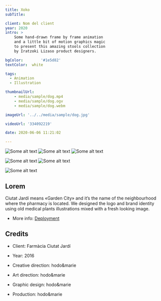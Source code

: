 ```yaml
---
title: Xoko
subTitle: 

client: Nom del client
year: 2020
intro: > 
	Some hand-drawn frame by frame animation
	and a little bit of motion graphics magic
	to present this amazing stools collection
	by Iratzoki Lizaso product designers.

bgColor: 		'#1e5d82' 
textColor: 	white

tags:
  - Animation
  - Illustration

thumbnailUrl: 
	- media/sample/dog.mp4
	- media/sample/dog.ogv
	- media/sample/dog.webm

imageUrl: '../../media/sample/dog.jpg'

videoUrl: '334092219'

date: 2020-06-06 11:21:02

---
```


<div class="gallery">

![Some alt text](https://dummyimage.com/600/1e5d82/1e5d82.jpg "x3")
![Some alt text](https://dummyimage.com/600/1e5d82/1e5d82.jpg "x3")
![Some alt text](https://dummyimage.com/600/1e5d82/1e5d82.jpg "x3")
</div>


<div class="gallery">

![Some alt text](https://dummyimage.com/800x500/1e5d82/1e5d82.jpg "x2")
![Some alt text](https://dummyimage.com/800x500/1e5d82/1e5d82.jpg "x2")
</div>

<div class="gallery">

![Some alt text](https://dummyimage.com/1200x400/1e5d82/1e5d82.jpg "x1")
</div>

## Lorem

Ciutat Jardí means «Garden City» and it’s the name of the neighbourhood where the pharmacy is located.
We designed the logo and brand identity using old medical plants illustrations mixed with a fresh looking image.

* More info: [Deployment](https://hexo.io/docs/deployment.html)

## Credits

* Client: Farmàcia Ciutat Jardí
* Year: 2016


* Creative direction: hodo&marie
* Art direction: hodo&marie
* Graphic design: hodo&marie
* Production: hodo&marie